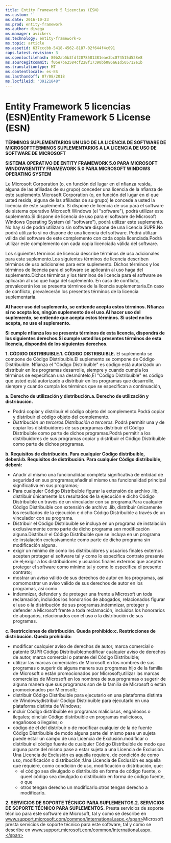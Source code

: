 ```yaml
---
title: Entity Framework 5 licencias (ESN)
ms.custom: ''
ms.date: 2016-10-23
ms.prod: entity-framework
ms.author: divega
ms.manager: avickers
ms.technology: entity-framework-6
ms.topic: article
ms.assetid: 637cccbb-5418-4562-8187-02f644f4c091
caps.latest.revision: 3
ms.openlocfilehash: 80b2ab5b3fdf2078581381eae3bc874515d528e8
ms.sourcegitcommit: f05e7b62584cf228f17390bb086a61d505712e1b
ms.translationtype: MT
ms.contentlocale: es-ES
ms.lasthandoff: 07/08/2018
ms.locfileid: "39121848"
---
```

# <a name="entity-framework-5-license-esn"></a><span data-ttu-id="da218-102">Entity Framework 5 licencias (ESN)</span><span class="sxs-lookup"><span data-stu-id="da218-102">Entity Framework 5 License (ESN)</span></span>
<span data-ttu-id="da218-103">**TÉRMINOS SUPLEMENTARIOS UN USO DE LA LICENCIA DE SOFTWARE DE MICROSOFT**</span><span class="sxs-lookup"><span data-stu-id="da218-103">**TÉRMINOS SUPLEMENTARIOS A LA LICENCIA DE USO DE SOFTWARE DE MICROSOFT**</span></span>

<span data-ttu-id="da218-104">**SISTEMA OPERATIVO DE ENTITY FRAMEWORK 5.0 PARA MICROSOFT WINDOWS**</span><span class="sxs-lookup"><span data-stu-id="da218-104">**ENTITY FRAMEWORK 5.0 PARA MICROSOFT WINDOWS OPERATING SYSTEM**</span></span>

<span data-ttu-id="da218-105">Le Microsoft Corporation (o, en función del lugar en el nfianza resida, alguna de las afiliadas de su grupo) conceder una licencia de la nfianza de este suplemento.</span><span class="sxs-lookup"><span data-stu-id="da218-105">Microsoft Corporation (o, en función del lugar en el que usted resida, alguna de las afiliadas de su grupo) le concede a usted la licencia de este suplemento.</span></span> <span data-ttu-id="da218-106">Si dispone de licencia de uso para el software de sistema operativo Microsoft Windows (el "software"), podrá utilizar este suplemento.</span><span class="sxs-lookup"><span data-stu-id="da218-106">Si dispone de licencia de uso para el software de Microsoft Windows Operating System (el "software"), podrá utilizar este suplemento.</span></span> <span data-ttu-id="da218-107">No hay si de podrá utilizarlo sin software dispone de una licencia SUPR.</span><span class="sxs-lookup"><span data-stu-id="da218-107">No podrá utilizarlo si no dispone de una licencia del software.</span></span> <span data-ttu-id="da218-108">Podrá utilizar válida del software de este complemento con cada copia licenciada.</span><span class="sxs-lookup"><span data-stu-id="da218-108">Podrá utilizar este complemento con cada copia licenciada válida del software.</span></span>

<span data-ttu-id="da218-109">Los siguientes términos de licencia describe términos de uso adicionales para este suplemento.</span><span class="sxs-lookup"><span data-stu-id="da218-109">Los siguientes términos de licencia describen términos de uso adicionales para este suplemento.</span></span> <span data-ttu-id="da218-110">Dichos términos y los términos de licencia para el software se aplicarán al uso haga del suplemento.</span><span class="sxs-lookup"><span data-stu-id="da218-110">Dichos términos y los términos de licencia para el software se aplicarán al uso que haga del suplemento.</span></span> <span data-ttu-id="da218-111">En caso de conflicto, prevalecerán los se presenta términos de la licencia suplementaria.</span><span class="sxs-lookup"><span data-stu-id="da218-111">En caso de conflicto, prevalecerán los presentes términos de la licencia suplementaria.</span></span>

<span data-ttu-id="da218-112">**Al hacer uso del suplemento, se entiende acepta estos términos. Nfianza si no acepta los, ningún suplemento de el uso.**</span><span class="sxs-lookup"><span data-stu-id="da218-112">**Al hacer uso del suplemento, se entiende que acepta estos términos. Si usted no los acepta, no use el suplemento.**</span></span>

<span data-ttu-id="da218-113">**Si cumple nfianza los se presenta términos de esta licencia, dispondrá de los siguientes derechos.**</span><span class="sxs-lookup"><span data-stu-id="da218-113">**Si cumple usted los presentes términos de esta licencia, dispondrá de los siguientes derechos.**</span></span>

<span data-ttu-id="da218-114">**1. CÓDIGO DISTRIBUIBLE.**</span><span class="sxs-lookup"><span data-stu-id="da218-114">**1. CÓDIGO DISTRIBUIBLE.**</span></span> <span data-ttu-id="da218-115">El suplemento se compone de Código Distribuible.</span><span class="sxs-lookup"><span data-stu-id="da218-115">El suplemento se compone de Código Distribuible.</span></span> <span data-ttu-id="da218-116">Nfianza el "Código Distribuible" es código está autorizado un distribuir en los programas desarrolle, siempre y cuando cumpla los términos se especifican una desmóntelo,</span><span class="sxs-lookup"><span data-stu-id="da218-116">El "Código Distribuible" es código que usted está autorizado a distribuir en los programas que desarrolle, siempre y cuando cumpla los términos que se especifican a continuación,</span></span>

<span data-ttu-id="da218-117">**a. Derecho de utilización y distribución.**</span><span class="sxs-lookup"><span data-stu-id="da218-117">**a. Derecho de utilización y distribución.**</span></span>

-   <span data-ttu-id="da218-118">Podrá copiar y distribuir el código objeto del complemento.</span><span class="sxs-lookup"><span data-stu-id="da218-118">Podrá copiar y distribuir el código objeto del complemento.</span></span>
-   <span data-ttu-id="da218-119">*Distribución un terceros.*</span><span class="sxs-lookup"><span data-stu-id="da218-119">*Distribución a terceros.*</span></span> <span data-ttu-id="da218-120">Podrá permitir una y de copiar los distribuidores de sus programas distribuir el Código Distribuible como parte de dichos programas.</span><span class="sxs-lookup"><span data-stu-id="da218-120">Podrá permitir a los distribuidores de sus programas copiar y distribuir el Código Distribuible como parte de dichos programas.</span></span>

<span data-ttu-id="da218-121">**b. Requisitos de distribución. Para cualquier Código distribuible, deberá:**</span><span class="sxs-lookup"><span data-stu-id="da218-121">**b. Requisitos de distribución. Para cualquier Código distribuible, deberá:**</span></span>

-   <span data-ttu-id="da218-122">Añadir al mismo una funcionalidad completa significativa de entidad de seguridad en sus programas;</span><span class="sxs-lookup"><span data-stu-id="da218-122">añadir al mismo una funcionalidad principal significativa en sus programas;</span></span>
-   <span data-ttu-id="da218-123">Para cualquier Código Distribuible figurar la extensión de archivo .lib, distribuir únicamente los resultados de la ejecución e dicho Código Distribuible un través de un vinculador con su programa.</span><span class="sxs-lookup"><span data-stu-id="da218-123">Para cualquier Código Distribuible con extensión de archivo .lib, distribuir únicamente los resultados de la ejecución e dicho Código Distribuible a través de un vinculador con su programa.</span></span>
-   <span data-ttu-id="da218-124">Distribuir el Código Distribuible se incluya en un programa de instalación exclusivamente como parte de dicho programa sen modificación alguna.</span><span class="sxs-lookup"><span data-stu-id="da218-124">Distribuir el Código Distribuible que se incluya en un programa de instalación exclusivamente como parte de dicho programa sin modificación alguna.</span></span>
-   <span data-ttu-id="da218-125">exigir un mínimo de como los distribuidores y usuarios finales externos acepten proteger el software tal y como lo especifica contrato presente de el;</span><span class="sxs-lookup"><span data-stu-id="da218-125">exigir a los distribuidores y usuarios finales externos que acepten proteger el software como mínimo tal y como lo especifica el presente contrato;</span></span>
-   <span data-ttu-id="da218-126">mostrar un aviso válido de sus derechos de autor en los programas, así como</span><span class="sxs-lookup"><span data-stu-id="da218-126">mostrar un aviso válido de sus derechos de autor en los programas, así como</span></span>
-   <span data-ttu-id="da218-127">indemnizar, defender y de proteger una frente a Microsoft un toda reclamación, incluidos los honorarios de abogados, relacionados figurar el uso o la distribución de sus programas.</span><span class="sxs-lookup"><span data-stu-id="da218-127">indemnizar, proteger y defender a Microsoft frente a toda reclamación, incluidos los honorarios de abogados, relacionados con el uso o la distribución de sus programas.</span></span>

<span data-ttu-id="da218-128">**c. Restricciones de distribución. Queda prohibido:**</span><span class="sxs-lookup"><span data-stu-id="da218-128">**c. Restricciones de distribución. Queda prohibido:**</span></span>

-   <span data-ttu-id="da218-129">modificar cualquier aviso de derechos de autor, marca comercial o patente SUPR Código Distribuible;</span><span class="sxs-lookup"><span data-stu-id="da218-129">modificar cualquier aviso de derechos de autor, marca comercial o patente del Código Distribuible;</span></span>
-   <span data-ttu-id="da218-130">utilizar las marcas comerciales de Microsoft en los nombres de sus programas o sugerir de alguna manera sus programas hijo de la familia de Microsoft o están promocionados por Microsoft;</span><span class="sxs-lookup"><span data-stu-id="da218-130">utilizar las marcas comerciales de Microsoft en los nombres de sus programas o sugerir de alguna manera que sus programas son de la familia de Microsoft o están promocionados por Microsoft;</span></span>
-   <span data-ttu-id="da218-131">distribuir Código Distribuible para ejecutarlo en una plataforma distinta de Windows;</span><span class="sxs-lookup"><span data-stu-id="da218-131">distribuir Código Distribuible para ejecutarlo en una plataforma distinta de Windows;</span></span>
-   <span data-ttu-id="da218-132">incluir Código distribuible en programas maliciosos, engañosos o ilegales; o</span><span class="sxs-lookup"><span data-stu-id="da218-132">incluir Código distribuible en programas maliciosos, engañosos o ilegales; o</span></span>
-   <span data-ttu-id="da218-133">código de el del distribuir o de modificar cualquier de la de fuente Código Distribuible de modo alguna parte del mismo pase un sujeta puede estar un campo de una Licencia de Exclusión.</span><span class="sxs-lookup"><span data-stu-id="da218-133">modificar o distribuir el código fuente de cualquier Código Distribuible de modo que alguna parte del mismo pase a estar sujeta a una Licencia de Exclusión.</span></span> <span data-ttu-id="da218-134">Una Licencia de Exclusión es aquella requiere, de condición de como uso, modificación o distribución,:</span><span class="sxs-lookup"><span data-stu-id="da218-134">Una Licencia de Exclusión es aquella que requiere, como condición de uso, modificación o distribución, que:</span></span>
    -   <span data-ttu-id="da218-135">el código sea divulgado o distribuido en forma de código fuente, o que</span><span class="sxs-lookup"><span data-stu-id="da218-135">el código sea divulgado o distribuido en forma de código fuente, o que</span></span>
    -   <span data-ttu-id="da218-136">otros tengan derecho un modificarlo.</span><span class="sxs-lookup"><span data-stu-id="da218-136">otros tengan derecho a modificarlo.</span></span>

<span data-ttu-id="da218-137">**2. SERVICIOS DE SOPORTE TÉCNICO PARA SUPLEMENTOS.**</span><span class="sxs-lookup"><span data-stu-id="da218-137">**2. SERVICIOS DE SOPORTE TÉCNICO PARA SUPLEMENTOS.**</span></span> <span data-ttu-id="da218-138">Presta servicios de soporte técnico para este software de Microsoft, tal y como se describe en www.support.microsoft.com/common/international.aspx.</span><span class="sxs-lookup"><span data-stu-id="da218-138">Microsoft presta servicios de soporte técnico para este software, tal y como se describe en www.support.microsoft.com/common/international.aspx.</span></span>
